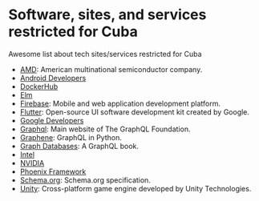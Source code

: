 # Software, sites, and services restricted for Cuba

Awesome list about tech sites/services restricted for Cuba

* [AMD](https://www.amd.com): American multinational semiconductor company.
* [Android Developers](https://developer.android.com)
* [DockerHub](https://hub.docker.com)
* [Elm](http://elm-lang.org)
* [Firebase](https://firebase.google.com): Mobile and web application development platform.
* [Flutter](https://flutter.dev): Open-source UI software development kit created by Google.
* [Google Developers](https://developers.google.com)
* [Graphql](https://graphql.org): Main website of The GraphQL Foundation.
* [Graphene](http://graphene-python.org): GraphQL in Python.
* [Graph Databases](https://graphdatabases.com): A GraphQL book.
* [Intel](https://www.intel.com)
* [NVIDIA](http://www.nvidia.com)
* [Phoenix Framework](https://www.phoenixframework.org)
* [Schema.org](https://schema.org): Schema.org specification.
* [Unity](https://unity.com): Cross-platform game engine developed by Unity Technologies.
